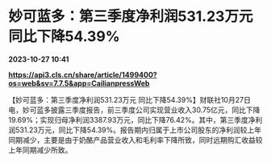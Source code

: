 # 妙可蓝多：第三季度净利润531.23万元 同比下降54.39%

**2023-10-27 10:41**

**https://api3.cls.cn/share/article/1499400?os=web&sv=7.7.5&app=CailianpressWeb**

【妙可蓝多：第三季度净利润531.23万元 同比下降54.39%】财联社10月27日电，妙可蓝多披露三季度报告，前三季度公司实现营业收入30.75亿元，同比下降19.69%；实现归母净利润3387.93万元，同比下降76.42%。其中，第三季度净利润531.23万元，同比下降54.39%。报告期内归属于上市公司股东的净利润较上年同期减少，主要是由于奶酪产品营业收入和毛利率下降所致，同时远期购汇收益较上年同期减少所致。